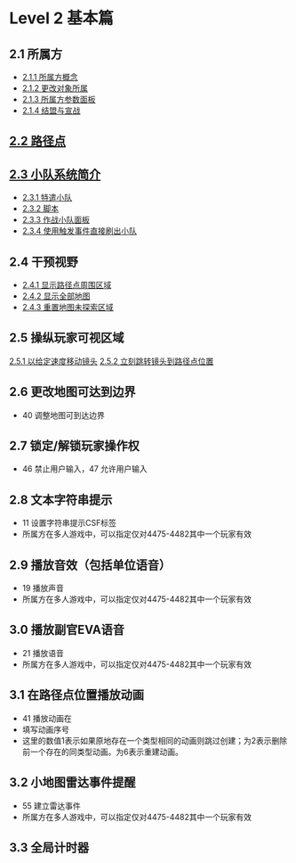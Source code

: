 # Level 2 基本篇

## 2.1 所属方
* [2.1.1 所属方概念](./houses.md#2.1.1-所属方概念)
* [2.1.2 更改对象所属](./houses.md#2.1.2-更改对象所属)
* [2.1.3 所属方参数面板](./houses.md#2.1.3-所属方参数面板)
* [2.1.4 结盟与宣战](./houses.md#2.1.4-结盟与宣战)

## [2.2 路径点](./waypoints.md#2.2-路径点)

## [2.3 小队系统简介](./team-system.md#2.3-小队系统简介)
* [2.3.1 特遣小队](./team-system.md#2.3.1-特遣小队)
* [2.3.2 脚本](./team-system.md#2.3.2-脚本)
* [2.3.3 作战小队面板](./team-system.md#2.3.3-作战小队面板)
* [2.3.4 使用触发事件直接刷出小队](./team-system.md#2.3.4-使用触发事件直接刷出小队)

## 2.4 干预视野
* [2.4.1 显示路径点周围区域](./visual-area-control.md#2.4.1-显示路径点周围区域)
* [2.4.2 显示全部地图](./visual-area-control.md#2.4.2-显示全部地图)
* [2.4.3 重置地图未探索区域](./visual-area-control.md#2.4.3-重置地图未探索区域)

## 2.5 操纵玩家可视区域
[2.5.1 以给定速度移动镜头](./focus-control.md#2.5.1-以给定速度移动镜头)
[2.5.2 立刻跳转镜头到路径点位置](./focus-control.md#2.5.2-立刻跳转镜头到路径点位置)


## 2.6 更改地图可达到边界
* 40 调整地图可到达边界

## 2.7 锁定/解锁玩家操作权
* 46 禁止用户输入，47 允许用户输入

## 2.8 文本字符串提示
* 11 设置字符串提示CSF标签
* 所属方在多人游戏中，可以指定仅对4475-4482其中一个玩家有效

## 2.9 播放音效（包括单位语音）
* 19 播放声音
* 所属方在多人游戏中，可以指定仅对4475-4482其中一个玩家有效

## 3.0 播放副官EVA语音
* 21 播放语音
* 所属方在多人游戏中，可以指定仅对4475-4482其中一个玩家有效


## 3.1 在路径点位置播放动画
* 41 播放动画在
* 填写动画序号
* 这里的数值1表示如果原地存在一个类型相同的动画则跳过创建；为2表示删除前一个存在的同类型动画。为6表示重建动画。

## 3.2 小地图雷达事件提醒
* 55 建立雷达事件
* 所属方在多人游戏中，可以指定仅对4475-4482其中一个玩家有效


## 3.3 全局计时器
